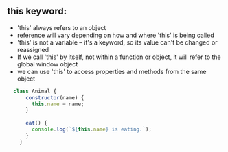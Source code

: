 ## this keyword:
- 'this' always refers to an object
- reference will vary depending on how and where 'this' is being called
- 'this' is not a variable – it's a keyword, so its value can't be changed or reassigned
- If we call 'this' by itself, not within a function or object, it will refer to the global window object
- we can use 'this' to access properties and methods from the same object

```javascript
  class Animal {
      constructor(name) {
        this.name = name;
      }
    
      eat() {
        console.log(`${this.name} is eating.`);
      }
    }
```
